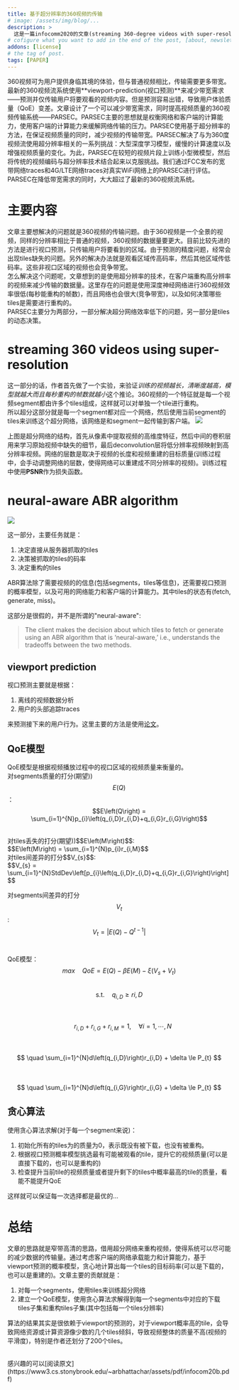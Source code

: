 ```yaml
---
title: 基于超分辨率的360视频的传输
# image: /assets/img/blog/...
description: >
  这是一篇infocomm2020的文章(streaming 360-degree videos with super-resolution)，主要是利用超分辨率(super-resolution)的技术来优化360视频的传输
# cofigure what you want to add in the end of the post, [about, newsletter, related, random, license]
addons: [license]
# the tag of post.
tags: [PAPER]
---
```


360视频可为用户提供身临其境的体验，但与普通视频相比，传输需要更多带宽。最新的360视频流系统使用**viewport-prediction(视口预测)**来减少带宽需求——预测并仅传输用户将要观看的视频内容。但是预测容易出错，导致用户体验质量（QoE）变差。文章设计了一个可以减少带宽需求，同时提高视频质量的360视频传输系统——PARSEC。PARSEC主要的思想就是权衡网络和客户端的计算能力，使用客户端的计算能力来缓解网络传输的压力。PARSEC使用基于超分辨率的方法，在保证视频质量的同时，减少视频的传输带宽。PARSEC解决了与为360度视频流使用超分辨率相关的一系列挑战：大型深度学习模型，缓慢的计算速度以及增强视频质量的变化。为此，PARSEC在较短的视频片段上训练小型微模型，然后将传统的视频编码与超分辨率技术结合起来以克服挑战。我们通过FCC发布的宽带网络traces和4G/LTE网络traces对真实WiFi网络上的PARSEC进行评估。PARSEC在降低带宽需求的同时，大大超过了最新的360视频流系统。

# 主要内容
文章主要想解决的问题就是360视频的传输问题。由于360视频是一个全景的视频，同样的分辨率相比于普通的视频，360视频的数据量要更大。目前比较先进的方法是进行视口预测，只传输用户将要看到的区域。由于预测的精度问题，经常会出现tiles缺失的问题。另外的解决办法就是观看区域传高码率，然后其他区域传低码率。这些非视口区域的视频也会竞争带宽。<br>
怎么解决这个问题呢，文章想到的是使用超分辨率的技术，在客户端重构高分辨率的视频来减少传输的数据量。这里存在的问题是使用深度神经网络进行360视频效率很低(每秒能重构的帧数)，而且网络也会很大(竞争带宽)，以及如何决策哪些tiles是需要进行重构的。<br>
PARSEC主要分为两部分，一部分解决超分网络效率低下的问题，另一部分是tiles的动态决策。

# streaming 360 videos using super-resolution
这一部分的话，作者首先做了一个实验，来验证*训练的视频越长，清晰度越高，模型就越大而且每秒重构的帧数就越小*这个推论。360视频的一个特征就是每一个视频segment都由许多个tiles组成，这样就可以对单独一个tile进行重构。<br>
所以超分这部分就是每一个segment都对应一个网络，然后使用当前segment的tiles来训练这个超分网络，该网络是和segment一起传输到客户端。
![]({{site.data.strings.blog_url}}sr-arch.png)

上图是超分网络的结构，首先从像素中提取视频的高维度特征，然后中间的卷积层用来学习原始视频中缺失的细节，最后deconvolution层将低分辨率视频映射到高分辨率视频。网络的层数是取决于视频的长度和视频重建的目标质量(训练过程中，会手动调整网络的层数，使得网络可以重建成不同分辨率的视频)。训练过程中使用**PSNR**作为损失函数。

# neural-aware ABR algorithm

![]({{site.data.strings.blog_url}}parsec-arch.png)

这一部分，主要任务就是：<br>
1. 决定直接从服务器抓取的tiles
2. 决策被抓取的tiles的码率
3. 决定重构的tiles<br>

ABR算法除了需要视频的的信息(包括segments，tiles等信息)，还需要视口预测的概率模型，以及可用的网络能力和客户端的计算能力。其中tiles的状态有(fetch, generate, miss)。<br>

这部分是很假的，并不是所谓的"neural-aware":

> The client makes the decision about which tiles to fetch or generate using an ABR algorithm that is ‘neural-aware,’ i.e., understands  the tradeoffs between the two methods.

## viewport prediction
视口预测主要就是根据：
1. 离线的视频数据分析
2. 用户的头部追踪traces<br>

来预测接下来的用户行为。这里主要的方法是使用[论文](https://dl.acm.org/doi/pdf/10.1145/3083165.3083180)。

## QoE模型
QoE模型是根据视频播放过程中的视口区域的视频质量来衡量的。<br>
对segments质量的打分(期望))$$E\left(Q\right)$$：<br>
$$E\left(Q\right) = \sum_{i=1}^{N}p_{i}\left(q_{i,D}r_{i,D}+q_{i,G}r_{i,G}\right)$$

<br>
对tiles丢失的打分(期望))$$E\left(M\right)$$:<br>
$$E\left(M\right) = \sum_{i=1}^{N}p_{i}r_{i,M}$$

<br>
对tiles间差异的打分$$V_{s}$$:<br>
$$V_{s} = \sum_{i=1}^{N}StdDev\left[p_{i}\left(q_{i,D}r_{i,D}+q_{i,G}r_{i,G}\right)\right]$$
<br>

对segments间差异的打分$$V_{t}$$:<br>
$$V_{t} = \left| E\left(Q\right) - Q^{t-1}\right|$$
<br>

QoE模型：<br>
$$
max \quad QoE = E\left(Q\right) - \beta E\left(M\right) - \xi \left(V_{s}+V_{t}\right)
$$<br>
$$
\text {s.t.} \quad q_{i,D} \ge r{i,D}
$$<br>
&emsp;&emsp;$$
\quad r_{i,D}+r_{i,G}+r_{i,M} = 1, \quad \forall i = 1,\cdots,N
$$<br>
&emsp;&emsp;$$
\quad \sum_{i=1}^{N}d\left(q_{i,D}\right)r_{i,D} + \delta \le P_{t} 
$$<br>
&emsp;&emsp;$$
\quad \sum_{i=1}^{N}d\left(q_{i,G}\right)r_{i,G} + \delta \le P_{t}
$$

## 贪心算法
使用贪心算法求解(对于每一个segment来说)：<br>
1. 初始化所有的tiles为的质量为0，表示既没有被下载，也没有被重构。
2. 根据视口预测概率模型挑选最有可能被观看的tile，提升它的视频质量(可以是直接下载的，也可以是重构的)
3. 检查提升当前tile的视频质量或者提升剩下的tiles中概率最高的tile的质量，看能不能提升QoE

这样就可以保证每一次选择都是最优的...

# 总结
文章的思路就是窄带高清的思路，借用超分网络来重构视频，使得系统可以尽可能的减少数据的传输量。通过考虑客户端的网络承载能力和计算能力，基于viewport预测的概率模型，贪心地计算出每一个tiles的目标码率(可以是下载的，也可以是重建的)。文章主要的贡献就是：<br>
1. 对每一个segments，使用tiles来训练超分网络
2. 建立一个QoE模型，使用贪心算法求解得到每一个segments中对应的下载tiles子集和重构tiles子集(其中包括每一个tiles分辨率)

算法的结果其实是很依赖于viewport的预测的，对于viewport概率高的tile，会导致网络资源或计算资源像少数的几个tiles倾斜，导致视频整体的质量不高(视频的平滑度)，特别是作者还划分了200个tiles。

<br>
感兴趣的可以[阅读原文](https://www3.cs.stonybrook.edu/~arbhattachar/assets/pdf/infocom20b.pdf)